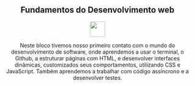 <div align="center">

  ## Fundamentos do Desenvolvimento web
  <image src="../logosREADME/logotrybe2.png" width="40" height="40">

  Neste bloco tivemos nosso primeiro contato com o mundo do desenvolvimento de software, onde aprendemos a usar o terminal, o Github, a estruturar páginas com HTML, e desenvolver interfaces dinâmicas, customizados seus comportamentos, utilizando CSS e JavaScript. Também aprendemos a trabalhar com código assíncrono e a desenvolver testes.
</div>